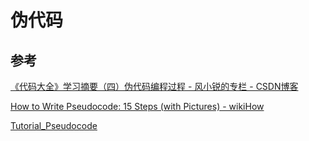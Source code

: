 # 伪代码

## 参考
[《代码大全》学习摘要（四）伪代码编程过程 - 风小锐的专栏 - CSDN博客](https://blog.csdn.net/game_fengxiaorui/article/details/24884399)

[How to Write Pseudocode: 15 Steps (with Pictures) - wikiHow](https://www.wikihow.com/Write-Pseudocode)

[Tutorial_Pseudocode](http://www.cosc.canterbury.ac.nz/tim.bell/dt/Tutorial_Pseudocode.pdf)
